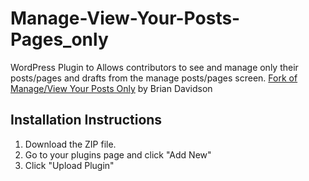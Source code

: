 # Manage-View-Your-Posts-Pages_only
WordPress Plugin to Allows contributors to see and manage only their posts/pages and drafts from the manage posts/pages screen.  <a href="https://wordpress.org/plugins/manageview-your-posts-only/" target="_blank">Fork of Manage/View Your Posts Only</a> by Brian Davidson


<h2>Installation Instructions</h2>

1. Download the ZIP file.
2. Go to your plugins page and click "Add New"
3. Click "Upload Plugin"
